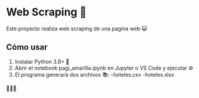 # Web Scraping 🤖
Este proyecto realiza web scraping de una pagina web 😺

## Cómo usar
1. Instalar Python 3.8+ 🐍
2. Abrir el notebook pagi_amarilla.ipynb en Jupyter o VS Code y ejecutar ⚙️
3. El programa generará dos archivos 📚:
    -hoteles.csv 
    -hoteles.xlsx

👾👾👾